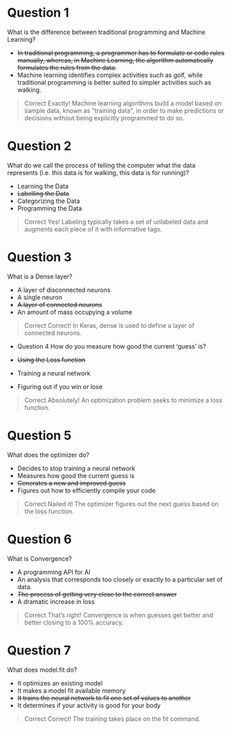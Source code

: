 # Question 1
What is the difference between traditional programming and Machine Learning?

* ~~In traditional programming, a programmer has to formulate or code rules manually, whereas, in Machine Learning, the algorithm automatically formulates the rules from the data.~~
* Machine learning identifies complex activities such as golf, while traditional programming is better suited to simpler activities such as walking.

>Correct
Exactly! Machine learning algorithms build a model based on sample data, known as "training data", in order to make predictions or decisions without being explicitly programmed to do so.

# Question 2
What do we call the process of telling the computer what the data represents (i.e. this data is for walking, this data is for running)?

* Learning the Data
* ~~Labelling the Data~~
* Categorizing the Data
* Programming the Data

>Correct
Yes! Labeling typically takes a set of unlabeled data and augments each piece of it with informative tags.

# Question 3
What is a Dense layer?

* A layer of disconnected neurons
* A single neuron
* ~~A layer of connected neurons~~
* An amount of mass occupying a volume

>Correct
Correct! In Keras, dense is used to define a layer of connected neurons.

* Question 4
How do you measure how good the current ‘guess’ is?

* ~~Using the Loss function~~
* Training a neural network
* Figuring out if you win or lose

>Correct
Absolutely!  An optimization problem seeks to minimize a loss function.

# Question 5
What does the optimizer do?

* Decides to stop training a neural network
* Measures how good the current guess is
* ~~Generates a new and improved guess~~
* Figures out how to efficiently compile your code

>Correct
Nailed it! The optimizer figures out the next guess based on the loss function.

# Question 6
What is Convergence?

* A programming API for AI
* An analysis that corresponds too closely or exactly to a particular set of data.
* ~~The process of getting very close to the correct answer~~
* A dramatic increase in loss

>Correct
That’s right! Convergence is when guesses get better and better closing to a 100% accuracy.

# Question 7
What does model.fit do?

* It optimizes an existing model
* It makes a model fit available memory
* ~~It trains the neural network to fit one set of values to another~~
* It determines if your activity is good for your body

>Correct
Correct! The training takes place on the fit command.